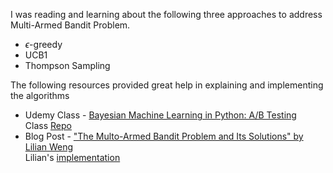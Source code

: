 I was reading and learning about the following three approaches to address Multi-Armed Bandit Problem.
- $\epsilon$-greedy  
- UCB1
- Thompson Sampling

The following resources provided great help in explaining and implementing the algorithms
- Udemy Class - [Bayesian Machine Learning in Python: A/B Testing](https://www.udemy.com/course/bayesian-machine-learning-in-python-ab-testing/)  
  Class [Repo](https://github.com/lazyprogrammer/machine_learning_examples/blob/master/ab_testing/bayesian_bandit.py)
- Blog Post - ["The Multo-Armed Bandit Problem and Its Solutions" by Lilian Weng](https://lilianweng.github.io/lil-log/2018/01/23/the-multi-armed-bandit-problem-and-its-solutions.html)  
  Lilian's [implementation](https://github.com/lilianweng/multi-armed-bandit)


